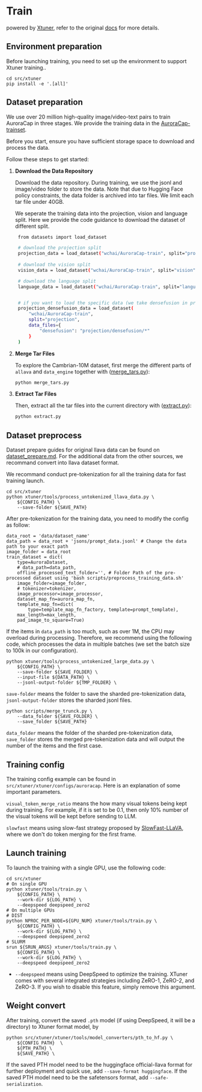 # Train
powered by [Xtuner](https://github.com/InternLM/xtuner), refer to the original [docs](../../src/xtuner/README.md) for more details.

## Environment preparation
Before launching training, you need to set up the environment to support Xtuner training..
```
cd src/xtuner
pip install -e '.[all]'
```

## Dataset preparation

We use over 20 million high-quality image/video-text pairs to train AuroraCap in three stages. We provide the training data in the [AuroraCap-trainset](https://huggingface.co/datasets/wchai/AuroraCap-trainset).

Before you start, ensure you have sufficient storage space to download and process the data.

Follow these steps to get started:

1. **Download the Data Repository**

   Download the data repository. During training, we use the jsonl and image/video folder to store the data. Note that due to Hugging Face policy constraints, the data folder is archived into tar files. We limit each tar file under 40GB. 
   
   We seperate the training data into the projection, vision and language split. Here we provide the code guidance to download the dataset of different split.

   ```bash
    from datasets import load_dataset

    # download the projection split
    projection_data = load_dataset("wchai/AuroraCap-train", split="projection")
    
    # download the vision split
    vision_data = load_dataset("wchai/AuroraCap-train", split="vision")

    # download the language split
    language_data = load_dataset("wchai/AuroraCap-train", split="language")


    # if you want to load the specific data (we take densefusion in projection split as an example), you can use the following code:
    projection_densefusion_data = load_dataset(
        "wchai/AuroraCap-train",
        split="projection",
        data_files={
            "densefusion": "projection/densefusion/*"
        }
    )
   ```
2. **Merge Tar Files**

   To explore the Cambrian-10M dataset, first merge the different parts of `allava` and `data_engine` together with ([merge_tars.py](https://huggingface.co/datasets/wchai/AuroraCap-trainset/blob/main/merge_tars.py)):

   ```bash
   python merge_tars.py
   ```
3. **Extract Tar Files**

   Then, extract all the tar files into the current directory with ([extract.py](https://huggingface.co/datasets/wchai/AuroraCap-trainset/blob/main/extract.py)):

    ```bash
   python extract.py
   ```


## Dataset preprocess
Dataset prepare guides for original llava data can be found on [dataset_prepare.md](../../src/xtuner/docs/en/user_guides/dataset_prepare.md#dataset-prepare##others###llava_dataset). For the additional data from the other sources, we recommand convert into llava dataset format.

We recommand conduct pre-tokenization for all the training data for fast training launch. 

```
cd src/xtuner
python xtuner/tools/process_untokenized_llava_data.py \
    ${CONFIG_PATH} \
    --save-folder ${SAVE_PATH}
```

After pre-tokenization for the training data, you need to modify the config as follow:
```
data_root = 'data/dataset_name'
data_path = data_root + 'jsons/prompt_data.jsonl' # Change the data path to your exact path
image_folder = data_root
train_dataset = dict(
    type=AuroraDataset,
    # data_path=data_path,
    offline_processed_text_folder='', # Folder Path of the pre-processed dataset using 'bash scripts/preprocess_training_data.sh'
    image_folder=image_folder,
    # tokenizer=tokenizer,
    image_processor=image_processor,
    dataset_map_fn=aurora_map_fn,
    template_map_fn=dict(
        type=template_map_fn_factory, template=prompt_template),
    max_length=max_length,
    pad_image_to_square=True)
```

If the items in `data_path` is too much, such as over 1M, the CPU may overload during processing. Therefore, we recommend using the following code, which processes the data in multiple batches (we set the batch size to 100k in our configuration).
```
python xtuner/tools/process_untokenized_large_data.py \
    ${CONFIG_PATH} \
    --save-folder ${SAVE_FOLDER} \
    --input-file ${DATA_PATH} \
    --jsonl-output-folder ${TMP_FOLDER} \
```
`save-folder` means the folder to save the sharded pre-tokenization data, `jsonl-output-folder` stores the sharded jsonl files.

```
python scripts/merge_trunck.py \
    --data_folder ${SAVE_FOLDER} \
    --save_folder ${SAVE_PATH}
```
`data_folder` means the folder of the sharded pre-tokenization data, `save_folder` stores the merged pre-tokenization data and will output the number of the items and the first case.

## Training config

The training config example can be found in `src/xtuner/xtuner/configs/auroracap`. Here is an explanation of some important parameters.

`visual_token_merge_ratio` means the how many visual tokens being kept during training. For example, if it is set to be 0.1, then only 10% number of the visual tokens will be kept before sending to LLM.

`slowfast` means using slow-fast strategy proposed by [SlowFast-LLaVA](https://arxiv.org/abs/2407.15841), where we don't do token merging for the first frame.

## Launch training

To launch the training with a single GPU, use the following code:
```
cd src/xtuner
# On single GPU
python xtuner/tools/train.py \
    ${CONFIG_PATH} \
    --work-dir ${LOG_PATH} \
    --deepspeed deepspeed_zero2
# On multiple GPUs
# DIST 
python NPROC_PER_NODE=${GPU_NUM} xtuner/tools/train.py \
    ${CONFIG_PATH} \
    --work-dir ${LOG_PATH} \
    --deepspeed deepspeed_zero2
# SLURM
srun ${SRUN_ARGS} xtuner/tools/train.py \
    ${CONFIG_PATH} \
    --work-dir ${LOG_PATH} \
    --deepspeed deepspeed_zero2
```
- `--deepspeed` means using DeepSpeed to optimize the training. XTuner comes with several integrated strategies including ZeRO-1, ZeRO-2, and ZeRO-3. If you wish to disable this feature, simply remove this argument.

## Weight convert
After training, convert the saved `.pth` model (if using DeepSpeed, it will be a directory) to Xtuner format model, by 
```
python src/xtuner/xtuner/tools/model_converters/pth_to_hf.py \
    ${CONFIG_PATH}  \
    ${PTH_PATH} \
    ${SAVE_PATH} \
```
If the saved PTH model need to be the huggingface official-llava format for further deployment and quick use, add `--save-format huggingface`. If the saved PTH model need to be the safetensors format, add `--safe-serialization`.
